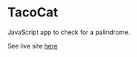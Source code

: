 # TacoCat

JavaScript app to check for a palindrome.

See live site [here](https://astonishing-bombolone-46b3f3.netlify.app)
